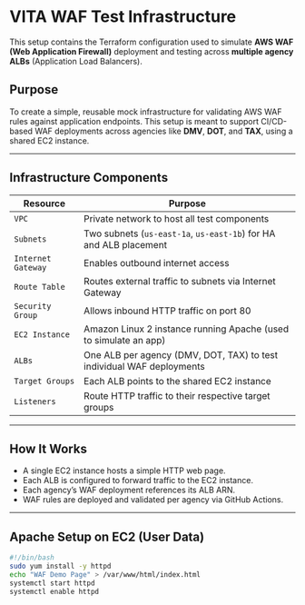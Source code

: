 # VITA WAF Test Infrastructure

This setup contains the Terraform configuration used to simulate **AWS WAF (Web Application Firewall)** deployment and testing across **multiple agency ALBs** (Application Load Balancers).

## Purpose

To create a simple, reusable mock infrastructure for validating AWS WAF rules against application endpoints. This setup is meant to support CI/CD-based WAF deployments across agencies like **DMV**, **DOT**, and **TAX**, using a shared EC2 instance.

---

## Infrastructure Components

| Resource           | Purpose                                                                 |
|--------------------|-------------------------------------------------------------------------|
| `VPC`              | Private network to host all test components                             |
| `Subnets`          | Two subnets (`us-east-1a`, `us-east-1b`) for HA and ALB placement       |
| `Internet Gateway` | Enables outbound internet access                                        |
| `Route Table`      | Routes external traffic to subnets via Internet Gateway                 |
| `Security Group`   | Allows inbound HTTP traffic on port 80                                  |
| `EC2 Instance`     | Amazon Linux 2 instance running Apache (used to simulate an app)        |
| `ALBs`             | One ALB per agency (DMV, DOT, TAX) to test individual WAF deployments   |
| `Target Groups`    | Each ALB points to the shared EC2 instance                              |
| `Listeners`        | Route HTTP traffic to their respective target groups                    |

---

## How It Works

- A single EC2 instance hosts a simple HTTP web page.
- Each ALB is configured to forward traffic to the EC2 instance.
- Each agency’s WAF deployment references its ALB ARN.
- WAF rules are deployed and validated per agency via GitHub Actions.

---

## Apache Setup on EC2 (User Data)

```bash
#!/bin/bash
sudo yum install -y httpd
echo "WAF Demo Page" > /var/www/html/index.html
systemctl start httpd
systemctl enable httpd